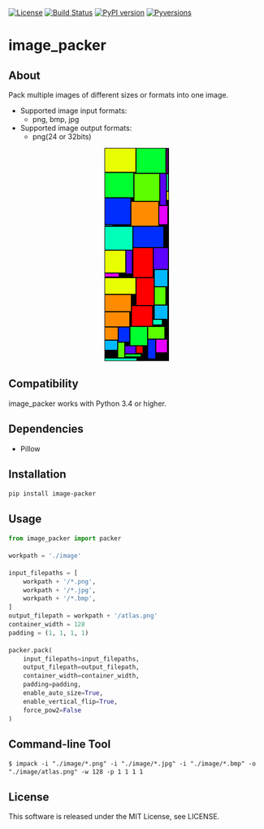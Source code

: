 [![License](https://img.shields.io/badge/license-MIT-brightgreen.svg)](https://github.com/Hasenpfote/image_packer/blob/master/LICENSE)
[![Build Status](https://travis-ci.org/Hasenpfote/image_packer.svg?branch=master)](https://travis-ci.org/Hasenpfote/image_packer)
[![PyPI version](https://badge.fury.io/py/image-packer.svg)](https://badge.fury.io/py/image-packer)
[![Pyversions](https://img.shields.io/pypi/pyversions/image-packer.svg?style=flat)](https://img.shields.io/pypi/pyversions/image-packer.svg?style=flat)

image_packer
============

## About
Pack multiple images of different sizes or formats into one image.  
- Supported image input formats:
  - png, bmp, jpg
- Supported image output formats:
  - png(24 or 32bits)

<p align="center">
  <img src="https://raw.githubusercontent.com/Hasenpfote/image_packer/master/example/image/atlas.png">
</p>

## Compatibility
image_packer works with Python 3.4 or higher.  

## Dependencies
* Pillow

## Installation
```
pip install image-packer
```

## Usage
```python
from image_packer import packer

workpath = './image'

input_filepaths = [
    workpath + '/*.png',
    workpath + '/*.jpg',
    workpath + '/*.bmp',
]
output_filepath = workpath + '/atlas.png'
container_width = 128
padding = (1, 1, 1, 1)

packer.pack(
    input_filepaths=input_filepaths,
    output_filepath=output_filepath,
    container_width=container_width,
    padding=padding,
    enable_auto_size=True,
    enable_vertical_flip=True,
    force_pow2=False
)
```

## Command-line Tool  
```
$ impack -i "./image/*.png" -i "./image/*.jpg" -i "./image/*.bmp" -o "./image/atlas.png" -w 128 -p 1 1 1 1
```

## License
This software is released under the MIT License, see LICENSE.
